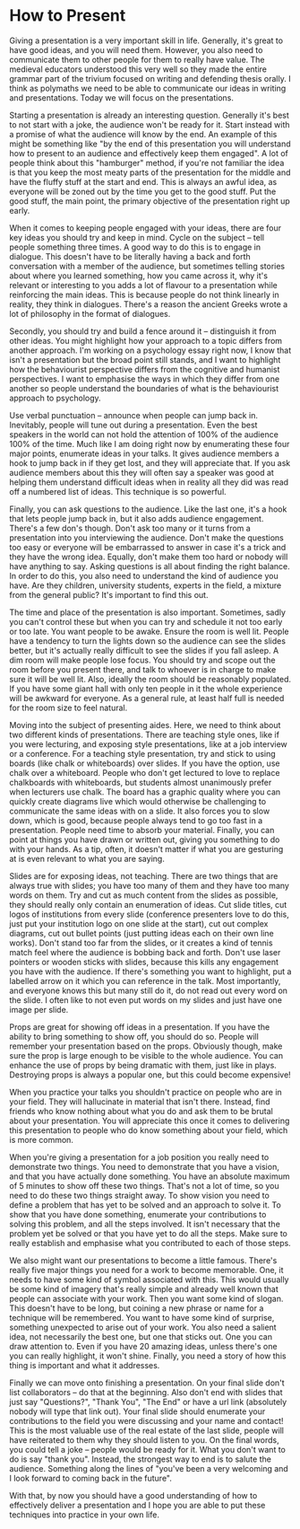 # How to Present

Giving a presentation is a very important skill in life. Generally, it's great to have good ideas, and you will need them. However, you also need to communicate them to other people for them to really have value. The medieval educators understood this very well so they made the entire grammar part of the trivium focused on writing and defending thesis orally. I think as polymaths we need to be able to communicate our ideas in writing and presentations. Today we will focus on the presentations.

Starting a presentation is already an interesting question. Generally it's best to not start with a joke, the audience won't be ready for it. Start instead with a promise of what the audience will know by the end. An example of this might be something like "by the end of this presentation you will understand how to present to an audience and effectively keep them engaged". A lot of people think about this "hamburger" method, if you're not familiar the idea is that you keep the most meaty parts of the presentation for the middle and have the fluffy stuff at the start and end. This is always an awful idea, as everyone will be zoned out by the time you get to the good stuff. Put the good stuff, the main point, the primary objective of the presentation right up early.

When it comes to keeping people engaged with your ideas, there are four key ideas you should try and keep in mind. Cycle on the subject – tell people something three times. A good way to do this is to engage in dialogue. This doesn't have to be literally having a back and forth conversation with a member of the audience, but sometimes telling stories about where you learned something, how you came across it, why it's relevant or interesting to you adds a lot of flavour to a presentation while reinforcing the main ideas. This is because people do not think linearly in reality, they think in dialogues. There's a reason the ancient Greeks wrote a lot of philosophy in the format of dialogues.

Secondly, you should try and build a fence around it – distinguish it from other ideas. You might highlight how your approach to a topic differs from another approach. I'm working on a psychology essay right now, I know that isn't a presentation but the broad point still stands, and I want to highlight how the behaviourist perspective differs from the cognitive and humanist perspectives. I want to emphasise the ways in which they differ from one another so people understand the boundaries of what is the behaviourist approach to psychology.

Use verbal punctuation – announce when people can jump back in. Inevitably, people will tune out during a presentation. Even the best speakers in the world can not hold the attention of 100% of the audience 100% of the time. Much like I am doing right now by enumerating these four major points, enumerate ideas in your talks. It gives audience members a hook to jump back in if they get lost, and they will appreciate that. If you ask audience members about this they will often say a speaker was good at helping them understand difficult ideas when in reality all they did was read off a numbered list of ideas. This technique is so powerful.

Finally, you can ask questions to the audience. Like the last one, it's a hook that lets people jump back in, but it also adds audience engagement. There's a few don's though. Don't ask too many or it turns from a presentation into you interviewing the audience. Don't make the questions too easy or everyone will be embarrassed to answer in case it's a trick and they have the wrong idea. Equally, don't make them too hard or nobody will have anything to say. Asking questions is all about finding the right balance. In order to do this, you also need to understand the kind of audience you have. Are they children, university students, experts in the field, a mixture from the general public? It's important to find this out.

The time and place of the presentation is also important. Sometimes, sadly you can't control these but when you can try and schedule it not too early or too late. You want people to be awake. Ensure the room is well lit. People have a tendency to turn the lights down so the audience can see the slides better, but it's actually really difficult to see the slides if you fall asleep. A dim room will make people lose focus. You should try and scope out the room before you present there, and talk to whoever is in charge to make sure it will be well lit. Also, ideally the room should be reasonably populated. If you have some giant hall with only ten people in it the whole experience will be awkward for everyone. As a general rule, at least half full is needed for the room size to feel natural.

Moving into the subject of presenting aides. Here, we need to think about two different kinds of presentations. There are teaching style ones, like if you were lecturing, and exposing style presentations, like at a job interview or a conference. For a teaching style presentation, try and stick to using boards (like chalk or whiteboards) over slides. If you have the option, use chalk over a whiteboard. People who don't get lectured to love to replace chalkboards with whiteboards, but students almost unanimously prefer when lecturers use chalk. The board has a graphic quality where you can quickly create diagrams live which would otherwise be challenging to communicate the same ideas with on a slide. It also forces you to slow down, which is good, because people always tend to go too fast in a presentation. People need time to absorb your material. Finally, you can point at things you have drawn or written out, giving you something to do with your hands. As a tip, often, it doesn't matter if what you are gesturing at is even relevant to what you are saying.

Slides are for exposing ideas, not teaching. There are two things that are always true with slides; you have too many of them and they have too many words on them. Try and cut as much content from the slides as possible, they should really only contain an enumeration of ideas. Cut slide titles, cut logos of institutions from every slide (conference presenters love to do this, just put your institution logo on one slide at the start), cut out complex diagrams, cut out bullet points (just putting ideas each on their own line works). Don't stand too far from the slides, or it creates a kind of tennis match feel where the audience is bobbing back and forth. Don't use laser pointers or wooden sticks with slides, because this kills any engagement you have with the audience. If there's something you want to highlight, put a labelled arrow on it which you can reference in the talk. Most importantly, and everyone knows this but many still do it, do not read out every word on the slide. I often like to not even put words on my slides and just have one image per slide.

Props are great for showing off ideas in a presentation. If you have the ability to bring something to show off, you should do so. People will remember your presentation based on the props. Obviously though, make sure the prop is large enough to be visible to the whole audience. You can enhance the use of props by being dramatic with them, just like in plays. Destroying props is always a popular one, but this could become expensive!

When you practice your talks you shouldn't practice on people who are in your field. They will hallucinate in material that isn't there. Instead, find friends who know nothing about what you do and ask them to be brutal about your presentation. You will appreciate this once it comes to delivering this presentation to people who do know something about your field, which is more common.

When you're giving a presentation for a job position you really need to demonstrate two things. You need to demonstrate that you have a vision, and that you have actually done something. You have an absolute maximum of 5 minutes to show off these two things. That's not a lot of time, so you need to do these two things straight away. To show vision you need to define a problem that has yet to be solved and an approach to solve it. To show that you have done something, enumerate your contributions to solving this problem, and all the steps involved. It isn't necessary that the problem yet be solved or that you have yet to do all the steps. Make sure to really establish and emphasise what you contributed to each of those steps.

We also might want our presentations to become a little famous. There's really five major things you need for a work to become memorable. One, it needs to have some kind of symbol associated with this. This would usually be some kind of imagery that's really simple and already well known that people can associate with your work. Then you want some kind of slogan. This doesn't have to be long, but coining a new phrase or name for a technique will be remembered. You want to have some kind of surprise, something unexpected to arise out of your work. You also need a salient idea, not necessarily the best one, but one that sticks out. One you can draw attention to. Even if you have 20 amazing ideas, unless there's one you can really highlight, it won't shine. Finally, you need a story of how this thing is important and what it addresses.

Finally we can move onto finishing a presentation. On your final slide don't list collaborators – do that at the beginning. Also don't end with slides that just say "Questions?", "Thank You", "The End" or have a url link (absolutely nobody will type that link out). Your final slide should enumerate your contributions to the field you were discussing and your name and contact! This is the most valuable use of the real estate of the last slide, people will have reiterated to them why they should listen to you. On the final words, you could tell a joke – people would be ready for it. What you don't want to do is say "thank you". Instead, the strongest way to end is to salute the audience. Something along the lines of "you've been a very welcoming and I look forward to coming back in the future".

With that, by now you should have a good understanding of how to effectively deliver a presentation and I hope you are able to put these techniques into practice in your own life.